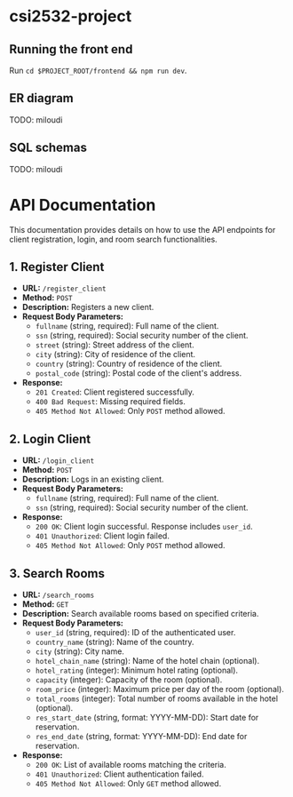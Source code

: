 # csi2532-project

## Running the front end
Run `cd $PROJECT_ROOT/frontend && npm run dev`.

## ER diagram
TODO: miloudi

## SQL schemas
TODO: miloudi

# API Documentation

This documentation provides details on how to use the API endpoints for client registration, login, and room search functionalities.

## 1. Register Client

- **URL:** `/register_client`
- **Method:** `POST`
- **Description:** Registers a new client.
- **Request Body Parameters:**
  - `fullname` (string, required): Full name of the client.
  - `ssn` (string, required): Social security number of the client.
  - `street` (string): Street address of the client.
  - `city` (string): City of residence of the client.
  - `country` (string): Country of residence of the client.
  - `postal_code` (string): Postal code of the client's address.
- **Response:**
  - `201 Created`: Client registered successfully.
  - `400 Bad Request`: Missing required fields.
  - `405 Method Not Allowed`: Only `POST` method allowed.

## 2. Login Client

- **URL:** `/login_client`
- **Method:** `POST`
- **Description:** Logs in an existing client.
- **Request Body Parameters:**
  - `fullname` (string, required): Full name of the client.
  - `ssn` (string, required): Social security number of the client.
- **Response:**
  - `200 OK`: Client login successful. Response includes `user_id`.
  - `401 Unauthorized`: Client login failed.
  - `405 Method Not Allowed`: Only `POST` method allowed.

## 3. Search Rooms

- **URL:** `/search_rooms`
- **Method:** `GET`
- **Description:** Search available rooms based on specified criteria.
- **Request Body Parameters:**
  - `user_id` (string, required): ID of the authenticated user.
  - `country_name` (string): Name of the country.
  - `city` (string): City name.
  - `hotel_chain_name` (string): Name of the hotel chain (optional).
  - `hotel_rating` (integer): Minimum hotel rating (optional).
  - `capacity` (integer): Capacity of the room (optional).
  - `room_price` (integer): Maximum price per day of the room (optional).
  - `total_rooms` (integer): Total number of rooms available in the hotel (optional).
  - `res_start_date` (string, format: YYYY-MM-DD): Start date for reservation.
  - `res_end_date` (string, format: YYYY-MM-DD): End date for reservation.
- **Response:**
  - `200 OK`: List of available rooms matching the criteria.
  - `401 Unauthorized`: Client authentication failed.
  - `405 Method Not Allowed`: Only `GET` method allowed.


